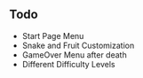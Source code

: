 ## Todo
 - Start Page Menu
 - Snake and Fruit Customization
 - GameOver Menu after death
 - Different Difficulty Levels